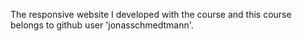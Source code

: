The responsive website I developed with the course and this course belongs to github user 'jonasschmedtmann'.
